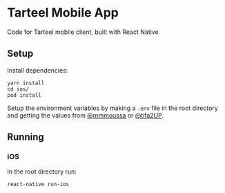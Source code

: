 # Tarteel Mobile App
Code for Tarteel mobile client, built with React Native

## Setup
Install dependencies:
```
yarn install
cd ios/
pod install
```

Setup the environment variables by making a `.env` file in the root directory and getting the values from [@mmmoussa](https://github.com/mmmoussa) or [@tifa2UP](https://github.com/tifa2UP).

## Running
### iOS
In the root directory run:
```
react-native run-ios
```
